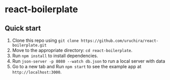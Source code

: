 # react-boilerplate

## Quick start

1. Clone this repo using `git clone https://github.com/uruchira/react-boilerplate.git`
2. Move to the appropriate directory: `cd react-boilerplate`.<br />
3. Run `npm install` to install dependencies.<br />
4. Run `json-server -p 8080 --watch db.json` to run a local server with data
5. Go to a new tab and Run `npm start` to see the example app at `http://localhost:3000`.
